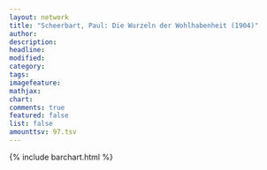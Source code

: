 ```yaml
---
layout: network
title: "Scheerbart, Paul: Die Wurzeln der Wohlhabenheit (1904)"
author:
description:
headline:
modified:
category:
tags:
imagefeature: 
mathjax: 
chart: 
comments: true
featured: false
list: false
amounttsv: 97.tsv
---
```

{% include barchart.html %}
